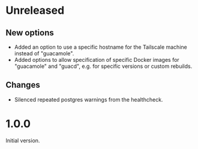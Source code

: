 # Unreleased

## New options

- Added an option to use a specific hostname for the Tailscale machine instead of "guacamole".
- Added options to allow specification of specific Docker images for "guacamole" and "guacd", e.g. for specific versions or custom rebuilds.

## Changes

- Silenced repeated postgres warnings from the healthcheck.

# 1.0.0

Initial version.
